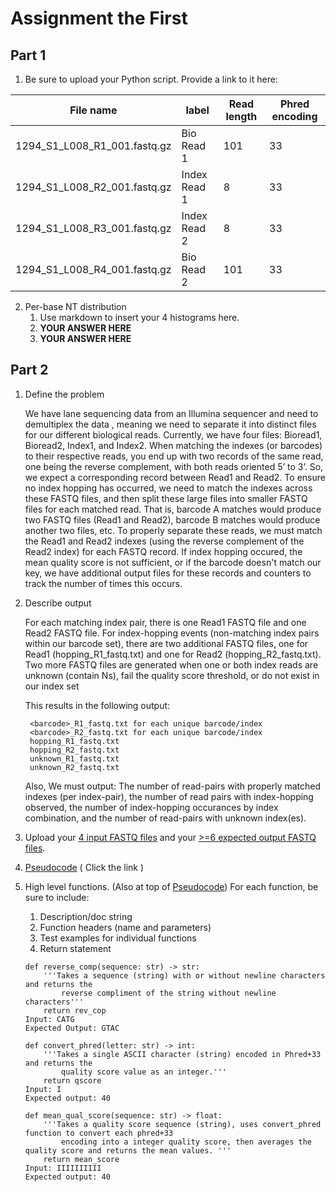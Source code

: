 # Assignment the First

## Part 1
1. Be sure to upload your Python script. Provide a link to it here:

| File name | label | Read length | Phred encoding |
|---|---|---|---|
| 1294_S1_L008_R1_001.fastq.gz | Bio Read 1 | 101 | 33 |
| 1294_S1_L008_R2_001.fastq.gz | Index Read 1 | 8 | 33 |
| 1294_S1_L008_R3_001.fastq.gz | Index Read 2 | 8 | 33 |
| 1294_S1_L008_R4_001.fastq.gz | Bio Read 2 | 101 | 33 |

2. Per-base NT distribution
    1. Use markdown to insert your 4 histograms here.
    2. **YOUR ANSWER HERE**
    3. **YOUR ANSWER HERE**
    
## Part 2
1. Define the problem

    We have lane sequencing data from an Illumina sequencer and need to demultiplex the data , meaning we need to separate it into distinct files for our different biological reads. Currently, we have four files: Bioread1, Bioread2, Index1, and Index2. When matching the indexes (or barcodes) to their respective reads, you end up with two records of the same read, one being the reverse complement, with both reads oriented 5’ to 3’. So, we expect a corresponding record between Read1 and Read2. To ensure no index hopping has occurred, we need to match the indexes across these FASTQ files, and then split these large files into smaller FASTQ files for each matched read. That is, barcode A matches would produce two FASTQ files (Read1 and Read2), barcode B matches would produce another two files, etc. To properly separate these reads, we must match the Read1 and Read2 indexes (using the reverse complement of the Read2 index) for each FASTQ record. If index hopping occured, the mean quality score is not sufficient, or if the barcode doesn't match our key, we have additional output files for these records and counters to track the number of times this occurs. 

2. Describe output

    For each matching index pair, there is one Read1 FASTQ file and one Read2 FASTQ file.
    For index-hopping events (non-matching index pairs within our barcode set), there are two additional FASTQ files, one for Read1 (hopping_R1_fastq.txt) and one for Read2 (hopping_R2_fastq.txt).
    Two more FASTQ files are generated when one or both index reads are unknown (contain Ns), fail the quality score threshold, or do not exist in our index set

    This results in the following output:

        <barcode>_R1_fastq.txt for each unique barcode/index
        <barcode>_R2_fastq.txt for each unique barcode/index 
        hopping_R1_fastq.txt
        hopping_R2_fastq.txt
        unknown_R1_fastq.txt
        unknown_R2_fastq.txt
        
    Also, We must output:
    The number of read-pairs with properly matched indexes (per index-pair), the number of read pairs with index-hopping observed, the number of index-hopping occurances by index combination, and the number of read-pairs with unknown index(es).

3. Upload your [4 input FASTQ files](../TEST-input_FASTQ) and your [>=6 expected output FASTQ files](../TEST-output_FASTQ).

4. [Pseudocode](./Assignment-the-first/Pseudocode_Outline.txt)
    ( Click the link ) 
    
5. High level functions. (Also at top of [Pseudocode](Assignment-the-first/Pseudocode_Outline.txt)) For each function, be sure to include:
    1. Description/doc string
    2. Function headers (name and parameters)
    3. Test examples for individual functions
    4. Return statement

    ```
    def reverse_comp(sequence: str) -> str:
        '''Takes a sequence (string) with or without newline characters and returns the 
            reverse compliment of the string without newline characters'''
        return rev_cop
    Input: CATG
    Expected Output: GTAC

    def convert_phred(letter: str) -> int:
        '''Takes a single ASCII character (string) encoded in Phred+33 and returns the 
            quality score value as an integer.'''
        return qscore  
    Input: I
    Expected output: 40

    def mean_qual_score(sequence: str) -> float:
        '''Takes a quality score sequence (string), uses convert_phred function to convert each phred+33 
            encoding into a integer quality score, then averages the quality score and returns the mean values. '''
        return mean_score
    Input: IIIIIIIIII
    Expected output: 40
    ```



